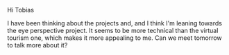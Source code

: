 Hi Tobias

I have been thinking about the projects and, and I think I'm leaning towards the eye perspective project. It seems to be more technical than the virtual tourism one, which makes it more appealing to me. Can we meet tomorrow to talk more about it?

